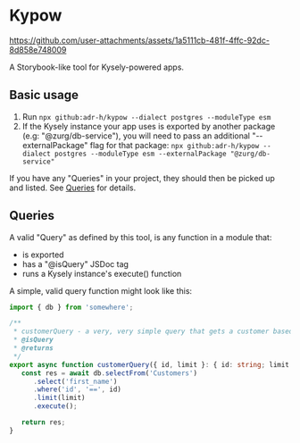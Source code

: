# Kypow

https://github.com/user-attachments/assets/1a5111cb-481f-4ffc-92dc-8d858e748009


A Storybook-like tool for Kysely-powered apps.

## Basic usage

1. Run `npx github:adr-h/kypow --dialect postgres --moduleType esm`
2. If the Kysely instance your app uses is exported by another package (e.g: "@zurg/db-service"), you will need to pass an additional "--externalPackage" flag for that package: `npx github:adr-h/kypow --dialect postgres --moduleType esm --externalPackage "@zurg/db-service"`

If you have any "Queries" in your project, they should then be picked up and listed. See [Queries](#queries) for details.

## Queries
A valid "Query" as defined by this tool, is any function in a module that:
   - is exported
   - has a "@isQuery" JSDoc tag
   - runs a Kysely instance's execute() function

A simple, valid query function might look like this:
```typescript
import { db } from 'somewhere';

/**
 * customerQuery - a very, very simple query that gets a customer based on their ID.
 * @isQuery
 * @returns
 */
export async function customerQuery({ id, limit }: { id: string; limit: number}) {
   const res = await db.selectFrom('Customers')
      .select('first_name')
      .where('id', '==', id)
      .limit(limit)
      .execute();

   return res;
}
```

